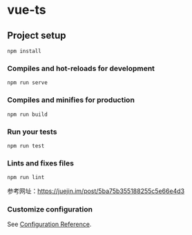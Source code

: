 # vue-ts

## Project setup
```
npm install
```

### Compiles and hot-reloads for development
```
npm run serve
```

### Compiles and minifies for production
```
npm run build
```

### Run your tests
```
npm run test
```

### Lints and fixes files
```
npm run lint
```
参考网址：https://juejin.im/post/5ba75b355188255c5e66e4d3
### Customize configuration
See [Configuration Reference](https://cli.vuejs.org/config/).
